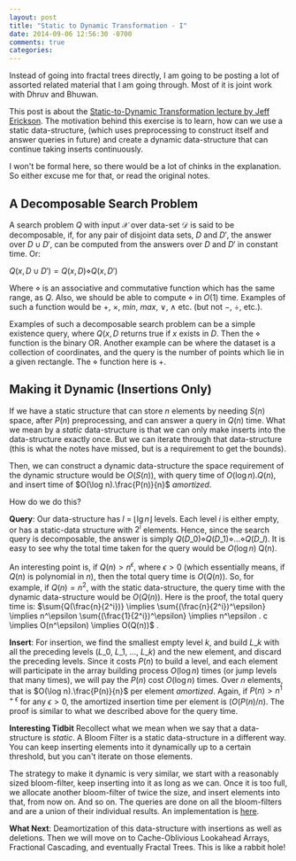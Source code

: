 ```yaml
---
layout: post
title: "Static to Dynamic Transformation - I"
date: 2014-09-06 12:56:30 -0700
comments: true
categories: 
---
```

Instead of going into fractal trees directly, I am going to be posting a lot of assorted related material that I am going through. Most of it is joint work with Dhruv and Bhuwan.

This post is about the <a href="http://web.engr.illinois.edu/~jeffe/teaching/datastructures/notes/01-statictodynamic.pdf" target="_blank">Static-to-Dynamic Transformation lecture by Jeff Erickson</a>. The motivation behind this exercise is to learn, how can we use a static data-structure, (which uses preprocessing to construct itself and answer queries in future) and create a dynamic data-structure that can continue taking inserts continuously.

I won't be formal here, so there would be a lot of chinks in the explanation. So either excuse me for that, or read the original notes.


## A Decomposable Search Problem
A search problem $Q$ with input $\mathcal{X}$ over data-set $\mathcal{D}$ is said to be decomposable, if, for any pair of disjoint data sets, $D$ and $D'$, the answer over $D \cup D'$, can be computed from the answers over $D$ and $D'$ in constant time. Or:

$Q(x, D \cup D') = Q(x, D) \diamond Q(x, D')$

Where $\diamond$ is an associative and commutative function which has the same range, as $Q$. Also, we should be able to compute $\diamond$ in $O(1)$ time. Examples of such a function would be $+$, $\times$, $min$, $max$, $\vee$, $\wedge$ etc. (but not $-$, $\div$, etc.). 

Examples of such a decomposable search problem can be a simple existence query, where $Q(x, D$ returns true if $x$ exists in $D$. Then the $\diamond$ function is the binary OR. Another example can be where the dataset is a collection of coordinates, and the query is the number of points which lie in a given rectangle. The $\diamond$ function here is $+$.

## Making it Dynamic (Insertions Only)
If we have a static structure that can store $n$ elements by needing $S(n)$ space, after $P(n)$ preprocessing, and can answer a query in $Q(n)$ time. What we mean by a _static_ data-structure is that we can only make inserts into the data-structure exactly once. But we can iterate through that data-structure (this is what the notes have missed, but is a requirement to get the bounds). 

Then, we can construct a dynamic data-structure the space requirement of the dynamic structure would be $O(S(n))$, with query time of $O(\log n).Q(n)$, and insert time of $O(\log n).\frac{P(n)}{n}$ _amortized_.

How do we do this? 

**Query**: Our data-structure has $l$ = $\lfloor{\lg{n}\rfloor}$ levels. Each level $i$ is either empty, or has a static-data structure with $2^i$ elements. Hence, since the search query is decomposable, the answer is simply $Q(D\_{0}) \diamond Q(D\_{1}) \diamond ... \diamond Q(D\_{l})$. It is easy to see why the total time taken for the query would be $O(\log n)$ Q(n). 

An interesting point is, if $Q(n) > n^\epsilon$, where $\epsilon > 0$ (which essentially means, if $Q(n)$ is polynomial in $n$), then the total query time is $O(Q(n))$. So, for example, if $Q(n) = n^2$, with the static data-structure, the query time with the dynamic data-structure would be $O(Q(n))$. Here is the proof, the total query time is: $\sum{Q(\frac{n}{2^i})} \implies \sum{(\frac{n}{2^i})^\epsilon} \implies n^\epsilon \sum{(\frac{1}{2^i})^\epsilon} \implies n^\epsilon . c \implies O(n^\epsilon) \implies O(Q(n))$ .


**Insert**: For insertion, we find the smallest empty level $k$, and build $L\_k$ with all the preceding levels ($L\_0$, $L\_1$, ..., $L\_k$) and the new element, and discard the preceding levels. Since it costs $P(n)$ to build a level, and each element will participate in the array building process $O(\log n)$ times (or jump levels that many times), we will pay the $P(n)$ cost $O(\log n)$ times. Over $n$ elements, that is $O(\log n).\frac{P(n)}{n}$ per element _amortized_. Again, if $P(n) > n^{1+\epsilon}$ for any $\epsilon > 0$, the amortized insertion time per element is $(O(P(n)/n)$. The proof is similar to what we described above for the query time.

**Interesting Tidbit**
Recollect what we mean when we say that a data-structure is _static_. A Bloom Filter is a static data-structure in a different way. You can keep inserting elements into it dynamically up to a certain threshold, but you can't iterate on those elements. 

The strategy to make it dynamic is very similar, we start with a reasonably sized bloom-filter, keep inserting into it as long as we can. Once it is too full, we allocate another bloom-filter of twice the size, and insert elements into that, from now on. And so on. The queries are done on all the bloom-filters and are a union of their individual results. An implementation is <a href="https://github.com/reddragon/bloomfilter.go" target="_blank">here</a>.

**What Next**: Deamortization of this data-structure with insertions as well as deletions. Then we will move on to Cache-Oblivious Lookahead Arrays, Fractional Cascading, and eventually Fractal Trees. This is like a rabbit hole!
